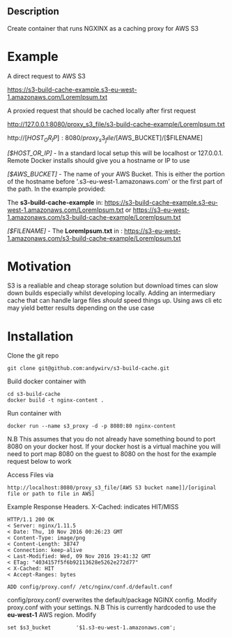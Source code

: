 ## Description
Create container that runs NGXINX as a caching proxy for AWS S3

# Example
A direct request to AWS S3

https://s3-build-cache-example.s3-eu-west-1.amazonaws.com/LoremIpsum.txt

A proxied request that should be cached locally after first request

http://127.0.0.1:8080/proxy_s3_file/s3-build-cache-example/LoremIpsum.txt

http://[$HOST_OR_IP]:8080/proxy_s3_file/[$AWS_BUCKET]/[$FILENAME]

*[$HOST_OR_IP]* - In a standard local setup this will be localhost or 127.0.0.1. Remote Docker installs should give you a hostname or IP to use

*[$AWS_BUCKET]* - The name of your AWS Bucket. This is either the portion of the hostname before '.s3-eu-west-1.amazonaws.com' or the first part of the path. In the example provided:

The **s3-build-cache-example** in: 
https://s3-build-cache-example.s3-eu-west-1.amazonaws.com/LoremIpsum.txt
or
https://s3-eu-west-1.amazonaws.com/s3-build-cache-example/LoremIpsum.txt

*[$FILENAME]* - The **LoremIpsum.txt** in :
https://s3-eu-west-1.amazonaws.com/s3-build-cache-example/LoremIpsum.txt


# Motivation
S3 is a realiable and cheap storage solution but download times can slow down builds especially whilst developing locally. Adding an intermediary cache that can handle large files *should* speed things up. Using aws cli etc may yield better results depending on the use case

# Installation
Clone the git repo
``` Shell
git clone git@github.com:andywirv/s3-build-cache.git
```

Build docker container with 
``` Shell
cd s3-build-cache
docker build -t nginx-content .
```

Run container with 
``` Shell
docker run --name s3_proxy -d -p 8080:80 nginx-content
```
N.B This assumes that you do not already have something bound to port 8080 on your docker host. If your docker host is a virtual machine you will need to port map 8080 on the guest to 8080 on the host for the example request below to work

Access Files via
```
http://localhost:8080/proxy_s3_file/[AWS S3 bucket name]]/[original file or path to file in AWS]
```

Example Response Headers. X-Cached: indicates HIT/MISS
``` Shell
HTTP/1.1 200 OK
< Server: nginx/1.11.5
< Date: Thu, 10 Nov 2016 00:26:23 GMT
< Content-Type: image/png
< Content-Length: 38747
< Connection: keep-alive
< Last-Modified: Wed, 09 Nov 2016 19:41:32 GMT
< ETag: "4034157f5f6b92113628e5262e272d77"
< X-Cached: HIT
< Accept-Ranges: bytes
```
``` Shell
ADD config/proxy.conf/ /etc/nginx/conf.d/default.conf
```

config/proxy.conf/ overwrites the default/package NGINX config. Modify proxy.conf with your settings. N.B This is currently hardcoded to use the **eu-west-1** AWS region.
Modify  
``` Shell
set $s3_bucket        '$1.s3-eu-west-1.amazonaws.com';
```


